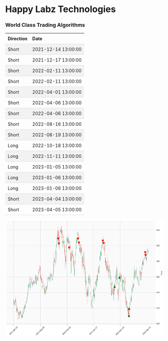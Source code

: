 
<style>
.hits {
            border-collapse: collapse;
            width: 100%;
        }
        .hits th, td {
            padding: 8px;
            text-align: left;
            border-bottom: 1px solid #ddd;
        }
        .hits tr:nth-child(even) {
            background-color: #f2f2f2;
        }
</style>
    
# Happy Labz Technologies

### World Class Trading Algorithms
    
<table class="hits">
    <tr>
        <th>Direction</th>
        <th>Date</th>
      </tr>
    <tr>
        <td>Short</td>
        <td>2021-12-14 13:00:00</td>
    </tr>
    <tr>
        <td>Short</td>
        <td>2021-12-17 13:00:00</td>
    </tr>
    <tr>
        <td>Short</td>
        <td>2022-02-11 13:00:00</td>
    </tr>
    <tr>
        <td>Short</td>
        <td>2022-02-11 13:00:00</td>
    </tr>
    <tr>
        <td>Short</td>
        <td>2022-04-01 13:00:00</td>
    </tr>
    <tr>
        <td>Short</td>
        <td>2022-04-06 13:00:00</td>
    </tr>
    <tr>
        <td>Short</td>
        <td>2022-04-06 13:00:00</td>
    </tr>
    <tr>
        <td>Short</td>
        <td>2022-08-16 13:00:00</td>
    </tr>
    <tr>
        <td>Short</td>
        <td>2022-08-19 13:00:00</td>
    </tr>
    <tr>
        <td>Long</td>
        <td>2022-10-18 13:00:00</td>
    </tr>
    <tr>
        <td>Long</td>
        <td>2022-11-11 13:00:00</td>
    </tr>
    <tr>
        <td>Long</td>
        <td>2023-01-05 13:00:00</td>
    </tr>
    <tr>
        <td>Long</td>
        <td>2023-01-06 13:00:00</td>
    </tr>
    <tr>
        <td>Long</td>
        <td>2023-01-06 13:00:00</td>
    </tr>
    <tr>
        <td>Short</td>
        <td>2023-04-04 13:00:00</td>
    </tr>
    <tr>
        <td>Short</td>
        <td>2023-04-05 13:00:00</td>
    </tr>
    
</table>

![Plot](charts/AAPL.png)